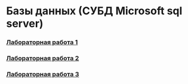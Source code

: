 # Базы данных (СУБД Microsoft sql server)

### [Лабораторная работа 1](https://github.com/ForwardMoth/ITMO_term/blob/main/%D0%B1%D0%B0%D0%B7%D1%8B%20%D0%B4%D0%B0%D0%BD%D0%BD%D1%8B%D1%85/lab1.md)

### [Лабораторная работа 2](https://github.com/ForwardMoth/ITMO_term/blob/main/%D0%B1%D0%B0%D0%B7%D1%8B%20%D0%B4%D0%B0%D0%BD%D0%BD%D1%8B%D1%85/lab2.md)

### [Лабораторная работа 3](https://github.com/ForwardMoth/ITMO_term/blob/main/%D0%B1%D0%B0%D0%B7%D1%8B%20%D0%B4%D0%B0%D0%BD%D0%BD%D1%8B%D1%85/lab3.md)
